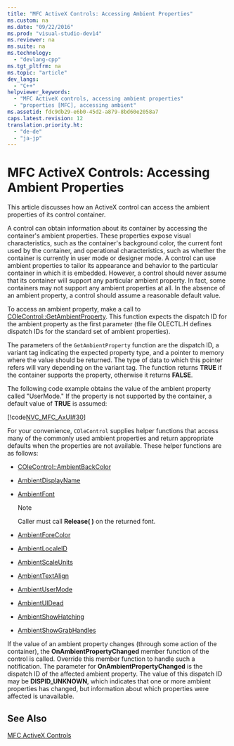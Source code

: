 ```yaml
---
title: "MFC ActiveX Controls: Accessing Ambient Properties"
ms.custom: na
ms.date: "09/22/2016"
ms.prod: "visual-studio-dev14"
ms.reviewer: na
ms.suite: na
ms.technology: 
  - "devlang-cpp"
ms.tgt_pltfrm: na
ms.topic: "article"
dev_langs: 
  - "C++"
helpviewer_keywords: 
  - "MFC ActiveX controls, accessing ambient properties"
  - "properties [MFC], accessing ambient"
ms.assetid: fdc9db29-e6b0-45d2-a879-8bd60e2058a7
caps.latest.revision: 12
translation.priority.ht: 
  - "de-de"
  - "ja-jp"
---
```

# MFC ActiveX Controls: Accessing Ambient Properties
This article discusses how an ActiveX control can access the ambient properties of its control container.  
  
 A control can obtain information about its container by accessing the container's ambient properties. These properties expose visual characteristics, such as the container's background color, the current font used by the container, and operational characteristics, such as whether the container is currently in user mode or designer mode. A control can use ambient properties to tailor its appearance and behavior to the particular container in which it is embedded. However, a control should never assume that its container will support any particular ambient property. In fact, some containers may not support any ambient properties at all. In the absence of an ambient property, a control should assume a reasonable default value.  
  
 To access an ambient property, make a call to [COleControl::GetAmbientProperty](../Topic/COleControl::GetAmbientProperty.md). This function expects the dispatch ID for the ambient property as the first parameter (the file OLECTL.H defines dispatch IDs for the standard set of ambient properties).  
  
 The parameters of the `GetAmbientProperty` function are the dispatch ID, a variant tag indicating the expected property type, and a pointer to memory where the value should be returned. The type of data to which this pointer refers will vary depending on the variant tag. The function returns **TRUE** if the container supports the property, otherwise it returns **FALSE**.  
  
 The following code example obtains the value of the ambient property called "UserMode." If the property is not supported by the container, a default value of **TRUE** is assumed:  
  
 [!code[NVC_MFC_AxUI#30](../VS_csharp/codesnippet/CPP/mfc-activex-controls--accessing-ambient-properties_1.cpp)]  
  
 For your convenience, `COleControl` supplies helper functions that access many of the commonly used ambient properties and return appropriate defaults when the properties are not available. These helper functions are as follows:  
  
-   [COleControl::AmbientBackColor](../Topic/COleControl::AmbientBackColor.md)  
  
-   [AmbientDisplayName](../Topic/COleControl::AmbientDisplayName.md)  
  
-   [AmbientFont](../Topic/COleControl::AmbientFont.md)  
  
    > [!NOTE]
    >  Caller must call **Release( )** on the returned font.  
  
-   [AmbientForeColor](../Topic/COleControl::AmbientForeColor.md)  
  
-   [AmbientLocaleID](../Topic/COleControl::AmbientLocaleID.md)  
  
-   [AmbientScaleUnits](../Topic/COleControl::AmbientScaleUnits.md)  
  
-   [AmbientTextAlign](../Topic/COleControl::AmbientTextAlign.md)  
  
-   [AmbientUserMode](../Topic/COleControl::AmbientUserMode.md)  
  
-   [AmbientUIDead](../Topic/COleControl::AmbientUIDead.md)  
  
-   [AmbientShowHatching](../Topic/COleControl::AmbientShowHatching.md)  
  
-   [AmbientShowGrabHandles](../Topic/COleControl::AmbientShowGrabHandles.md)  
  
 If the value of an ambient property changes (through some action of the container), the **OnAmbientPropertyChanged** member function of the control is called. Override this member function to handle such a notification. The parameter for **OnAmbientPropertyChanged** is the dispatch ID of the affected ambient property. The value of this dispatch ID may be **DISPID_UNKNOWN**, which indicates that one or more ambient properties has changed, but information about which properties were affected is unavailable.  
  
## See Also  
 [MFC ActiveX Controls](../VS_csharp/mfc-activex-controls.md)